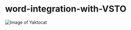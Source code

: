 # word-integration-with-VSTO

![Image of Yaktocat](https://github.com/kunz398/word-integration-with-VSTO/blob/main/ss.png)
